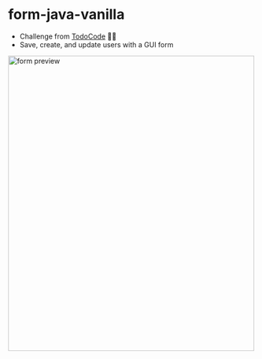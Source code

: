 # form-java-vanilla

- Challenge from [TodoCode](https://todocodeacademy.com/) 👩‍💻
- Save, create, and update users with a GUI form







<img src="img_girl.jpg" alt="form preview" width="500" height="600">
